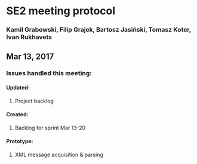 # SE2 meeting protocol

### Kamil Grabowski, Filip Grajek, Bartosz Jasiński, Tomasz Koter, Ivan Rukhavets

## Mar 13, 2017

### Issues handled this meeting:

#### Updated:
1. Project backlog

#### Created:
1. Backlog for sprint Mar 13-20

#### Prototype:
1. XML message acquisition & parsing
